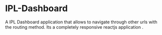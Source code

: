 # IPL-Dashboard
A IPL Dashboard application that allows to navigate through other urls with the routing method. Its a completely responsive reactjs application .
